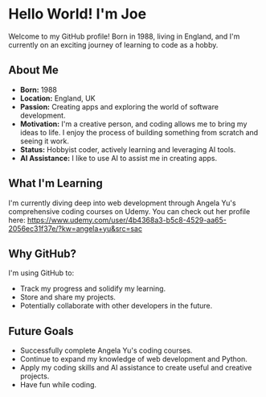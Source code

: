 # Hello World! I'm Joe

Welcome to my GitHub profile! Born in 1988, living in England, and I'm currently on an exciting journey of learning to code as a hobby.

## About Me

* **Born:** 1988
* **Location:** England, UK
* **Passion:** Creating apps and exploring the world of software development.
* **Motivation:** I'm a creative person, and coding allows me to bring my ideas to life. I enjoy the process of building something from scratch and seeing it work.
* **Status:** Hobbyist coder, actively learning and leveraging AI tools.
* **AI Assistance:** I like to use AI to assist me in creating apps.

## What I'm Learning

I'm currently diving deep into web development through Angela Yu's comprehensive coding courses on Udemy. You can check out her profile here: https://www.udemy.com/user/4b4368a3-b5c8-4529-aa65-2056ec31f37e/?kw=angela+yu&src=sac

## Why GitHub?

I'm using GitHub to:

* Track my progress and solidify my learning.
* Store and share my projects.
* Potentially collaborate with other developers in the future.

## Future Goals

* Successfully complete Angela Yu's coding courses.
* Continue to expand my knowledge of web development and Python.
* Apply my coding skills and AI assistance to create useful and creative projects.
* Have fun while coding.
